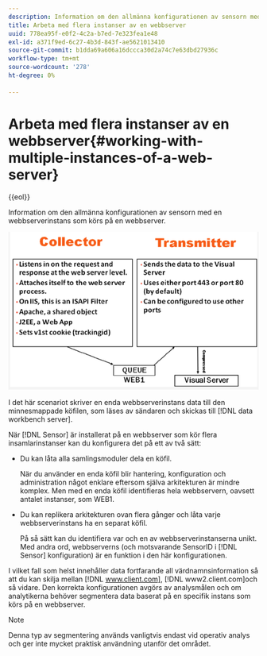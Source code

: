 ```yaml
---
description: Information om den allmänna konfigurationen av sensorn med en webbserverinstans som körs på en webbserver.
title: Arbeta med flera instanser av en webbserver
uuid: 778ea95f-e0f2-4c2a-b7ed-7e323fea1e48
exl-id: a371f9ed-6c27-4b3d-843f-ae5621013410
source-git-commit: b1dda69a606a16dccca30d2a74c7e63dbd27936c
workflow-type: tm+mt
source-wordcount: '278'
ht-degree: 0%

---
```


# Arbeta med flera instanser av en webbserver{#working-with-multiple-instances-of-a-web-server}

{{eol}}

Information om den allmänna konfigurationen av sensorn med en webbserverinstans som körs på en webbserver.

![](assets/web_inst.png)

I det här scenariot skriver en enda webbserverinstans data till den minnesmappade köfilen, som läses av sändaren och skickas till [!DNL data workbench server].

När [!DNL Sensor] är installerat på en webbserver som kör flera insamlarinstanser kan du konfigurera det på ett av två sätt:

* Du kan låta alla samlingsmoduler dela en köfil.

   När du använder en enda köfil blir hantering, konfiguration och administration något enklare eftersom själva arkitekturen är mindre komplex. Men med en enda köfil identifieras hela webbservern, oavsett antalet instanser, som WEB1.

* Du kan replikera arkitekturen ovan flera gånger och låta varje webbserverinstans ha en separat köfil.

   På så sätt kan du identifiera var och en av webbserverinstanserna unikt. Med andra ord, webbserverns (och motsvarande SensorID i [!DNL Sensor] konfiguration) är en funktion i den här konfigurationen.

I vilket fall som helst innehåller data fortfarande all värdnamnsinformation så att du kan skilja mellan [!DNL www.client.com], [!DNL www2.client.com]och så vidare. Den korrekta konfigurationen avgörs av analysmålen och om analytikerna behöver segmentera data baserat på en specifik instans som körs på en webbserver.

>[!NOTE]
>
>Denna typ av segmentering används vanligtvis endast vid operativ analys och ger inte mycket praktisk användning utanför det området.
